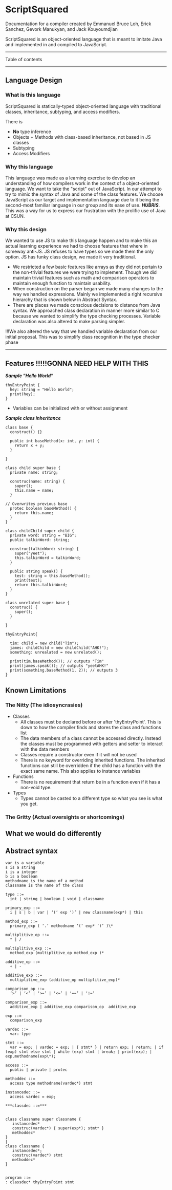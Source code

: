 # ScriptSquared

Documentation for a compiler created by Emmanuel Bruce Loh, Erick Sanchez, Gevork Manukyan, and Jack Kouyoumdjian

ScriptSquared is an object-oriented language that is meant to imitate Java and implemented in and compiled to JavaScript.

---

Table of contents

---

## Language Design

### What is this language

ScriptSquared is statically-typed object-oriented language with traditional classes, inheritance, subtyping, and access modifiers.

There is

- **No** type inference
- Objects + Methods with class-based inheritance, not based in JS classes
- Subtyping
- Access Modifiers

### Why this language

This language was made as a learning exercise to develop an understanding of how compilers work in the context of a object-oriented language. We want to take the "script" out of JavaScript. In our attempt to try to mimic the syntax of Java and some of the class features. We choose JavaScript as our target and implementation language due to it being the second-most familiar language in our group and its ease of use. ***HUBRIS***. This was a way for us to express our frustration with the prolific use of Java at CSUN.

### Why this design

We wanted to use JS to make this language happen and to make this an actual learning experience we had to choose features that where in someway anti-JS. JS refuses to have types so we made them the only option. JS has funky class design, we made it very traditional.

- We restricted a few basic features like arrays as they did not pertain to the non-trivial features we were trying to implement. Though we did maintain trivial features such as math and comparison operators to maintain enough function to maintain usability.
- When construction on the parser began we made many changes to the way we handled expressions. Mainly we implemented a right recursive hierarchy that is shown below in Abstract Syntax.
- There are places we made conscious decisions to distance from Java syntax. We approached class declaration in manner more similar to C because we wanted to simplify the type checking processes. Variable declaration was also altered to make parsing simpler.

!!!We also altered the way that we handled variable declaration from our initial proposal. This was to simplify class recognition in the type checker phase

---

## Features !!!!!GONNA NEED HELP WITH THIS

***Sample "Hello World"***

```text
thyEntryPoint {
  hey: string = "Hello World";
  print(hey);
}
```

- Variables can be initialized with or without assignment

***Sample class inheritance***

```text
class base {
  construct() {}

  public int baseMethod(x: int, y: int) {
    return x + y;
  }

}

class child super base {
  private name: string;

  construc(name: string) {
    super();
    this.name = name;
  }

// Overwrites previous base
  protec boolean baseMethod() {
    return this.name;
  }
}

class childChild super child {
  private word: string = "BIG";
  public talkinWord: string;

  construc(talkinWord: string) {
    super("yeet");
    this.talkinWord = talkinWord;
  }

  public string speak() {
    test: string = this.baseMethod();
    print(test);
    return this.talkinWord;
  }
}

class unrelated super base {
  construc() {
    super();
  }

}

thyEntryPoint{

  tim: child = new child("Tim");
  james: childChild = new childChild("AHK!");
  something: unrealated = new unrelated();

  print(tim.baseMethod()); // outputs "Tim"
  print(james.speak()); // outputs "yeetAHK!"
  print(something.baseMethod(1, 2)); // outputs 3
}

```

## Known Limitations

### The Nitty (The idiosyncrasies)

- Classes
  - All classes must be declared before or after 'thyEntryPoint'. This is down to how the compiler finds and stores the class and functions list
  - The data members of a class cannot be accessed directly. Instead the classes must be programmed with getters and setter to interact with the data members
  - Classes require a constructor even if it will not be used
  - There is no keyword for overriding inherited functions. The inherited functions can still be overridden if the child has a function with the exact same name. This also applies to instance variables
- Functions
  - There is no requirement that return be in a function even if it has a non-void type.
- Types
  - Types cannot be casted to a different type so what you see is what you get.

### The Gritty (Actual oversights or shortcomings)

## What we would do differently

## Abstract syntax

```text
var is a variable
s is a string
i is a integer
b is a boolean
methodname is the name of a method
classname is the name of the class

type ::=
  int | string | boolean | void | classname

primary_exp ::=
  i | s | b | var | ‘(‘ exp ‘)’ | new classname(exp*) | this

method_exp ::=
  primary_exp ( ‘.’ methodname ‘(‘ exp* ‘)’ )\*

multiplitive_op ::=
  * | /

multiplitive_exp ::=
  method_exp (multiplitive_op method_exp )*

additive_op ::=
  + | -

additive_exp ::=
  multiplitive_exp (additive_op multiplitive_exp)*

comparison_op ::=
  ‘>’ | ‘<’ | ‘>=’ | ‘<=’ | ‘==’ | ‘!=’

comparison_exp ::=
  additive_exp | additive_exp comparison_op  additive_exp

exp ::=
  comparison_exp

vardec ::=
  var: type

stmt ::=
  var = exp; | vardec = exp; | { stmt* } | return exp; | return; | if (exp) stmt else stmt | while (exp) stmt | break; | print(exp); | exp.methodname(exp\*);

access ::=
  public | private | protec

methoddec ::=
  access type methodname(vardec*) stmt

instancedec ::=
  access vardec = exp;

***classdec ::=***


class classname super classname {
   instancedec*
   construc(vardec*) { super(exp*); stmt* } 
   methoddec*
}
|
class classname {
   instancedec*;
   construc(vardec*) stmt
   methoddec*
}


program ::=
: classdec* thyEntryPoint stmt
```
